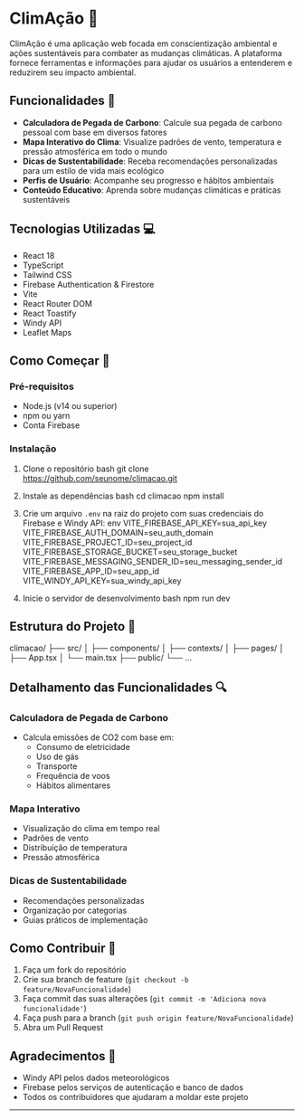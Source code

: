 # ClimAção 🌱

ClimAção é uma aplicação web focada em conscientização ambiental e ações sustentáveis para combater as mudanças climáticas. A plataforma fornece ferramentas e informações para ajudar os usuários a entenderem e reduzirem seu impacto ambiental.

## Funcionalidades 🚀

- **Calculadora de Pegada de Carbono**: Calcule sua pegada de carbono pessoal com base em diversos fatores
- **Mapa Interativo do Clima**: Visualize padrões de vento, temperatura e pressão atmosférica em todo o mundo
- **Dicas de Sustentabilidade**: Receba recomendações personalizadas para um estilo de vida mais ecológico
- **Perfis de Usuário**: Acompanhe seu progresso e hábitos ambientais
- **Conteúdo Educativo**: Aprenda sobre mudanças climáticas e práticas sustentáveis

## Tecnologias Utilizadas 💻

- React 18
- TypeScript
- Tailwind CSS
- Firebase Authentication & Firestore
- Vite
- React Router DOM
- React Toastify
- Windy API
- Leaflet Maps

## Como Começar 🏁

### Pré-requisitos

- Node.js (v14 ou superior)
- npm ou yarn
- Conta Firebase

### Instalação

1. Clone o repositório
bash
git clone https://github.com/seunome/climacao.git

2. Instale as dependências
bash
cd climacao
npm install

3. Crie um arquivo `.env` na raiz do projeto com suas credenciais do Firebase e Windy API:
env
VITE_FIREBASE_API_KEY=sua_api_key
VITE_FIREBASE_AUTH_DOMAIN=seu_auth_domain
VITE_FIREBASE_PROJECT_ID=seu_project_id
VITE_FIREBASE_STORAGE_BUCKET=seu_storage_bucket
VITE_FIREBASE_MESSAGING_SENDER_ID=seu_messaging_sender_id
VITE_FIREBASE_APP_ID=seu_app_id
VITE_WINDY_API_KEY=sua_windy_api_key

4. Inicie o servidor de desenvolvimento
bash
npm run dev


## Estrutura do Projeto 📁
climacao/
├── src/
│ ├── components/
│ ├── contexts/
│ ├── pages/
│ ├── App.tsx
│ └── main.tsx
├── public/
└── ...


## Detalhamento das Funcionalidades 🔍

### Calculadora de Pegada de Carbono
- Calcula emissões de CO2 com base em:
  - Consumo de eletricidade
  - Uso de gás
  - Transporte
  - Frequência de voos
  - Hábitos alimentares

### Mapa Interativo
- Visualização do clima em tempo real
- Padrões de vento
- Distribuição de temperatura
- Pressão atmosférica

### Dicas de Sustentabilidade
- Recomendações personalizadas
- Organização por categorias
- Guias práticos de implementação

## Como Contribuir 🤝

1. Faça um fork do repositório
2. Crie sua branch de feature (`git checkout -b feature/NovaFuncionalidade`)
3. Faça commit das suas alterações (`git commit -m 'Adiciona nova funcionalidade'`)
4. Faça push para a branch (`git push origin feature/NovaFuncionalidade`)
5. Abra um Pull Request

## Agradecimentos 👏

- Windy API pelos dados meteorológicos
- Firebase pelos serviços de autenticação e banco de dados
- Todos os contribuidores que ajudaram a moldar este projeto

---


